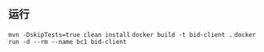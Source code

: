 ## 运行
`mvn -DskipTests=true clean install`
`docker build -t bid-client .`
`docker run -d --rm --name bc1 bid-client`

